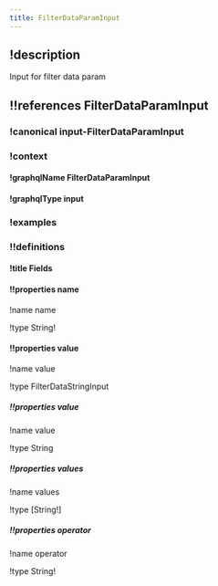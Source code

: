 ```yaml
---
title: FilterDataParamInput
---
```

## !description

Input for filter data param

## !!references FilterDataParamInput

### !canonical input-FilterDataParamInput

### !context

#### !graphqlName FilterDataParamInput

#### !graphqlType input

### !examples

### !!definitions

#### !title Fields

#### !!properties name

!name name

!type String!



#### !!properties value

!name value

!type FilterDataStringInput



##### !!properties value

!name value

!type String



##### !!properties values

!name values

!type \[String!]



##### !!properties operator

!name operator

!type String!

